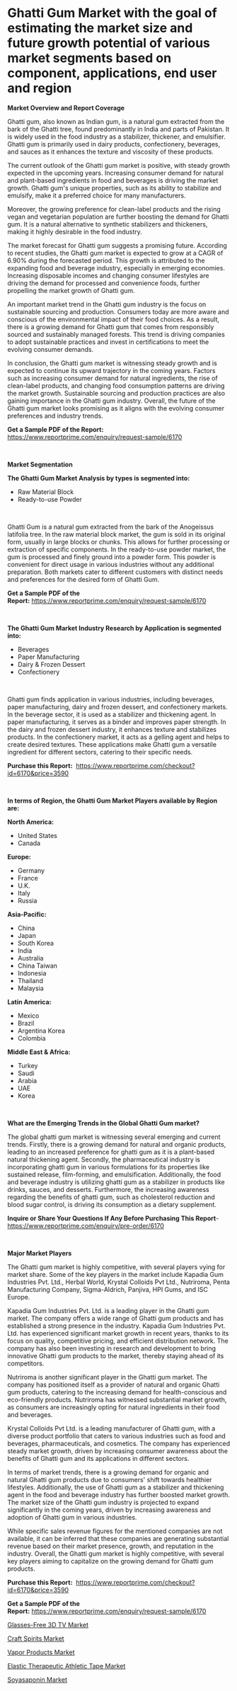 <p><h1>Ghatti Gum Market with the goal of estimating the market size and future growth potential of various market segments based on component, applications, end user and region</h1></p><p><strong>Market Overview and Report Coverage</strong></p>
<p><p>Ghatti gum, also known as Indian gum, is a natural gum extracted from the bark of the Ghatti tree, found predominantly in India and parts of Pakistan. It is widely used in the food industry as a stabilizer, thickener, and emulsifier. Ghatti gum is primarily used in dairy products, confectionery, beverages, and sauces as it enhances the texture and viscosity of these products.</p><p>The current outlook of the Ghatti gum market is positive, with steady growth expected in the upcoming years. Increasing consumer demand for natural and plant-based ingredients in food and beverages is driving the market growth. Ghatti gum's unique properties, such as its ability to stabilize and emulsify, make it a preferred choice for many manufacturers.</p><p>Moreover, the growing preference for clean-label products and the rising vegan and vegetarian population are further boosting the demand for Ghatti gum. It is a natural alternative to synthetic stabilizers and thickeners, making it highly desirable in the food industry.</p><p>The market forecast for Ghatti gum suggests a promising future. According to recent studies, the Ghatti gum market is expected to grow at a CAGR of 6.90% during the forecasted period. This growth is attributed to the expanding food and beverage industry, especially in emerging economies. Increasing disposable incomes and changing consumer lifestyles are driving the demand for processed and convenience foods, further propelling the market growth of Ghatti gum.</p><p>An important market trend in the Ghatti gum industry is the focus on sustainable sourcing and production. Consumers today are more aware and conscious of the environmental impact of their food choices. As a result, there is a growing demand for Ghatti gum that comes from responsibly sourced and sustainably managed forests. This trend is driving companies to adopt sustainable practices and invest in certifications to meet the evolving consumer demands.</p><p>In conclusion, the Ghatti gum market is witnessing steady growth and is expected to continue its upward trajectory in the coming years. Factors such as increasing consumer demand for natural ingredients, the rise of clean-label products, and changing food consumption patterns are driving the market growth. Sustainable sourcing and production practices are also gaining importance in the Ghatti gum industry. Overall, the future of the Ghatti gum market looks promising as it aligns with the evolving consumer preferences and industry trends.</p></p>
<p><strong>Get a Sample PDF of the Report:</strong> <a href="https://www.reportprime.com/enquiry/request-sample/6170">https://www.reportprime.com/enquiry/request-sample/6170</a></p>
<p>&nbsp;</p>
<p><strong>Market Segmentation</strong></p>
<p><strong>The Ghatti Gum Market Analysis by types is segmented into:</strong></p>
<p><ul><li>Raw Material Block</li><li>Ready-to-use Powder</li></ul></p>
<p>&nbsp;</p>
<p><p>Ghatti Gum is a natural gum extracted from the bark of the Anogeissus latifolia tree. In the raw material block market, the gum is sold in its original form, usually in large blocks or chunks. This allows for further processing or extraction of specific components. In the ready-to-use powder market, the gum is processed and finely ground into a powder form. This powder is convenient for direct usage in various industries without any additional preparation. Both markets cater to different customers with distinct needs and preferences for the desired form of Ghatti Gum.</p></p>
<p><strong>Get a Sample PDF of the Report:</strong>&nbsp;<a href="https://www.reportprime.com/enquiry/request-sample/6170">https://www.reportprime.com/enquiry/request-sample/6170</a></p>
<p>&nbsp;</p>
<p><strong>The Ghatti Gum Market Industry Research by Application is segmented into:</strong></p>
<p><ul><li>Beverages</li><li>Paper Manufacturing</li><li>Dairy & Frozen Dessert</li><li>Confectionery</li></ul></p>
<p>&nbsp;</p>
<p><p>Ghatti gum finds application in various industries, including beverages, paper manufacturing, dairy and frozen dessert, and confectionery markets. In the beverage sector, it is used as a stabilizer and thickening agent. In paper manufacturing, it serves as a binder and improves paper strength. In the dairy and frozen dessert industry, it enhances texture and stabilizes products. In the confectionery market, it acts as a gelling agent and helps to create desired textures. These applications make Ghatti gum a versatile ingredient for different sectors, catering to their specific needs.</p></p>
<p><strong>Purchase this Report:</strong>&nbsp; <a href="https://www.reportprime.com/checkout?id=6170&price=3590">https://www.reportprime.com/checkout?id=6170&price=3590</a></p>
<p>&nbsp;</p>
<p><strong>In terms of Region, the Ghatti Gum Market Players available by Region are:</strong></p>
<p>
    <p> <strong> North America: </strong>
        <ul>
            <li>United States</li>
            <li>Canada</li>
        </ul>
        </p> 
    <p> <strong> Europe: </strong>
        <ul>
            <li>Germany</li>
            <li>France</li>
            <li>U.K.</li>
            <li>Italy</li>
            <li>Russia</li>
        </ul>
        </p> 
    <p> <strong> Asia-Pacific: </strong>
        <ul>
            <li>China</li>
            <li>Japan</li>
            <li>South Korea</li>
            <li>India</li>
            <li>Australia</li>
            <li>China Taiwan</li>
            <li>Indonesia</li>
            <li>Thailand</li>
            <li>Malaysia</li>
        </ul>
        </p> 
    <p> <strong> Latin America: </strong>
        <ul>
            <li>Mexico</li>
            <li>Brazil</li>
            <li>Argentina Korea</li>
            <li>Colombia</li>
        </ul>
        </p> 
    <p> <strong> Middle East & Africa: </strong>
        <ul>
            <li>Turkey</li>
            <li>Saudi</li>
            <li>Arabia</li>
            <li>UAE</li>
            <li>Korea</li>
        </ul>
    </p>
    </p>
<p>&nbsp;</p>
<p><strong>What are the Emerging Trends in the Global Ghatti Gum market?</strong></p>
<p><p>The global ghatti gum market is witnessing several emerging and current trends. Firstly, there is a growing demand for natural and organic products, leading to an increased preference for ghatti gum as it is a plant-based natural thickening agent. Secondly, the pharmaceutical industry is incorporating ghatti gum in various formulations for its properties like sustained release, film-forming, and emulsification. Additionally, the food and beverage industry is utilizing ghatti gum as a stabilizer in products like drinks, sauces, and desserts. Furthermore, the increasing awareness regarding the benefits of ghatti gum, such as cholesterol reduction and blood sugar control, is driving its consumption as a dietary supplement.</p></p>
<p><strong>Inquire or Share Your Questions If Any Before Purchasing This Report</strong>- <a href="https://www.reportprime.com/enquiry/pre-order/6170">https://www.reportprime.com/enquiry/pre-order/6170</a></p>
<p>&nbsp;</p>
<p><strong>Major Market Players</strong></p>
<p><p>The Ghatti gum market is highly competitive, with several players vying for market share. Some of the key players in the market include Kapadia Gum Industries Pvt. Ltd., Herbal World, Krystal Colloids Pvt Ltd., Nutriroma, Penta Manufacturing Company, Sigma-Aldrich, Panjiva, HPI Gums, and ISC Europe.</p><p>Kapadia Gum Industries Pvt. Ltd. is a leading player in the Ghatti gum market. The company offers a wide range of Ghatti gum products and has established a strong presence in the industry. Kapadia Gum Industries Pvt. Ltd. has experienced significant market growth in recent years, thanks to its focus on quality, competitive pricing, and efficient distribution network. The company has also been investing in research and development to bring innovative Ghatti gum products to the market, thereby staying ahead of its competitors.</p><p>Nutriroma is another significant player in the Ghatti gum market. The company has positioned itself as a provider of natural and organic Ghatti gum products, catering to the increasing demand for health-conscious and eco-friendly products. Nutriroma has witnessed substantial market growth, as consumers are increasingly opting for natural ingredients in their food and beverages.</p><p>Krystal Colloids Pvt Ltd. is a leading manufacturer of Ghatti gum, with a diverse product portfolio that caters to various industries such as food and beverages, pharmaceuticals, and cosmetics. The company has experienced steady market growth, driven by increasing consumer awareness about the benefits of Ghatti gum and its applications in different sectors.</p><p>In terms of market trends, there is a growing demand for organic and natural Ghatti gum products due to consumers' shift towards healthier lifestyles. Additionally, the use of Ghatti gum as a stabilizer and thickening agent in the food and beverage industry has further boosted market growth. The market size of the Ghatti gum industry is projected to expand significantly in the coming years, driven by increasing awareness and adoption of Ghatti gum in various industries.</p><p>While specific sales revenue figures for the mentioned companies are not available, it can be inferred that these companies are generating substantial revenue based on their market presence, growth, and reputation in the industry. Overall, the Ghatti gum market is highly competitive, with several key players aiming to capitalize on the growing demand for Ghatti gum products.</p></p>
<p><strong>Purchase this Report:</strong>&nbsp;&nbsp;<a href="https://www.reportprime.com/checkout?id=6170&price=3590">https://www.reportprime.com/checkout?id=6170&price=3590</a></p>
<p></p>
<p><strong>Get a Sample PDF of the Report:</strong>&nbsp;<a href="https://www.reportprime.com/enquiry/request-sample/6170">https://www.reportprime.com/enquiry/request-sample/6170</a></p>
<p><p><a href="https://www.linkedin.com/pulse/glasses-free-3d-tv-market-size-growth-forecast-from-2023-prjdf/">Glasses-Free 3D TV Market</a></p><p><a href="https://github.com/luckyshygirl/Market-Research-Report-List-2/blob/main/craft-spirits-market.md">Craft Spirits Market</a></p><p><a href="https://www.linkedin.com/pulse/vapor-products-market-research-report-provides-thorough-industry-ao7lc/">Vapor Products Market</a></p><p><a href="https://www.linkedin.com/pulse/elastic-therapeutic-athletic-tape-market-insights-players-1xj0c/">Elastic Therapeutic Athletic Tape Market</a></p><p><a href="https://github.com/vimar16th/Market-Research-Report-List-2/blob/main/soyasaponin-market.md">Soyasaponin Market</a></p></p>